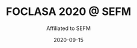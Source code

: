 ---
title: FOCLASA 2020 @ SEFM
subtitle: Affiliated to SEFM
summary: __PC member__ - International Workshop on Coordination and Self-adaptativeness of Software Applications
# authors:
# - joseproenca
tags: []
categories: []
date: "2020-09-15"
# lastMod: "2020-09-05T00:00:00Z"
featured: false
draft: false

# Featured image
# To use, add an image named `featured.jpg/png` to your page's folder. 
image:
  caption: ""
  focal_point: ""

# Projects (optional).
#   Associate this post with one or more of your projects.
#   Simply enter your project's folder or file name without extension.
#   E.g. `projects = ["internal-project"]` references 
#   `content/project/deep-learning/index.md`.
#   Otherwise, set `projects = []`.
projects: []

# Optional external URL for project (replaces project detail page).
external_link: http://pages.di.unipi.it/foclasa/
---